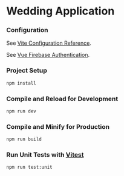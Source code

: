 # Wedding Application

### Configuration

See [Vite Configuration Reference](https://vitejs.dev/config/).

See [Vue Firebase Authentication](https://learnvue.co/articles/vue-firebase-authentication).

### Project Setup

```sh
npm install
```

### Compile and Reload for Development

```sh
npm run dev
```

### Compile and Minify for Production

```sh
npm run build
```

### Run Unit Tests with [Vitest](https://vitest.dev/)

```sh
npm run test:unit
```

